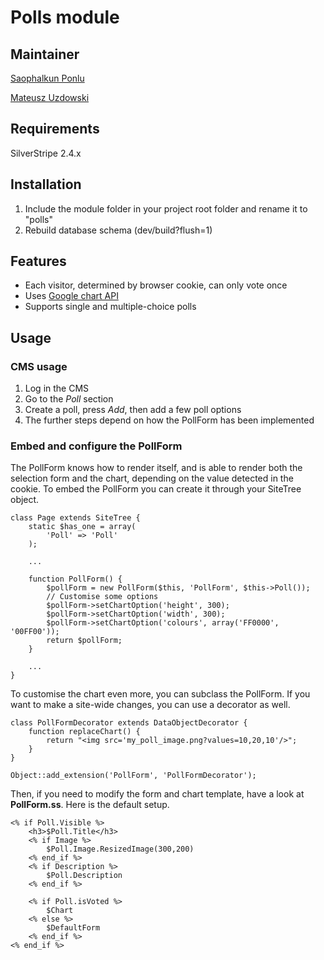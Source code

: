 # Polls module

## Maintainer 

[Saophalkun Ponlu](mailto:phalkunz@silverstripe.com)

[Mateusz Uzdowski](mailto:mateusz@silverstripe.com)

## Requirements 

SilverStripe 2.4.x

## Installation 

1. Include the module folder in your project root folder and rename it to "polls"
1. Rebuild database schema (dev/build?flush=1)

## Features

- Each visitor, determined by browser cookie, can only vote once 
- Uses [Google chart API](http://code.google.com/apis/chart/) 
- Supports single and multiple-choice polls

## Usage

### CMS usage

1. Log in the CMS 
1. Go to the _Poll_ section
1. Create a poll, press _Add_, then add a few poll options
1. The further steps depend on how the PollForm has been implemented

### Embed and configure the PollForm

The PollForm knows how to render itself, and is able to render both the selection form and the chart, depending on the value detected in the cookie. 
To embed the PollForm you can create it through your SiteTree object.

	class Page extends SiteTree {
		static $has_one = array(
			'Poll' => 'Poll'
		);

		...

		function PollForm() {
			$pollForm = new PollForm($this, 'PollForm', $this->Poll());	
			// Customise some options
			$pollForm->setChartOption('height', 300);
			$pollForm->setChartOption('width', 300);
			$pollForm->setChartOption('colours', array('FF0000', '00FF00'));
			return $pollForm;
		}

		...
	}

To customise the chart even more, you can subclass the PollForm. 
If you want to make a site-wide changes, you can use a decorator as well.

	class PollFormDecorator extends DataObjectDecorator {
		function replaceChart() {
			return "<img src='my_poll_image.png?values=10,20,10'/>";
		}
	}

	Object::add_extension('PollForm', 'PollFormDecorator');

Then, if you need to modify the form and chart template, have a look at **PollForm.ss**. Here is the default setup.

	<% if Poll.Visible %>
		<h3>$Poll.Title</h3>
		<% if Image %>
			$Poll.Image.ResizedImage(300,200)
		<% end_if %>
		<% if Description %>
			$Poll.Description
		<% end_if %>

		<% if Poll.isVoted %>
			$Chart
		<% else %>
			$DefaultForm
		<% end_if %>
	<% end_if %>
